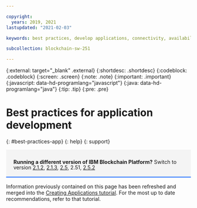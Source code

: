 ```yaml
---

copyright:
  years: 2019, 2021
lastupdated: "2021-02-03"

keywords: best practices, develop applications, connectivity, availability, mutual TLS, CouchDB

subcollection: blockchain-sw-251

---
```


{:external: target="_blank" .external}
{:shortdesc: .shortdesc}
{:codeblock: .codeblock}
{:screen: .screen}
{:note: .note}
{:important: .important}
{:javascript: data-hd-programlang="javascript"}
{:java: data-hd-programlang="java"}
{:tip: .tip}
{:pre: .pre}


# Best practices for application development
{: #best-practices-app}
{: help}
{: support}

<div style="background-color: #f4f4f4; padding-left: 20px; border-bottom: 2px solid #0f62fe; padding-top: 12px; padding-bottom: 4px; margin-bottom: 16px;">
  <p style="line-height: 15px;">
    <strong>Running a different version of IBM Blockchain Platform?</strong> Switch to version
    <a href="/docs/blockchain-sw?topic=blockchain-sw-best-practices-app">2.1.2</a>,
    <a href="/docs/blockchain-sw-213?topic=blockchain-sw-213-best-practices-app">2.1.3</a>,
    <a href="/docs/blockchain-sw-25?topic=blockchain-sw-25-best-practices-app">2.5</a>, 2.51, 
    <a href="/docs/blockchain-sw-252?topic=blockchain-sw-252-best-practices-app">2.5.2</a>
    </p>
</div>

Information previously contained on this page has been refreshed and merged into the [Creating Applications tutorial](/docs/blockchain-sw-251?topic=blockchain-sw-251-ibp-console-app). For the most up to date recommendations, refer to that tutorial.
